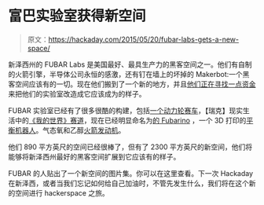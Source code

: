 # 富巴实验室获得新空间

> 原文：<https://hackaday.com/2015/05/20/fubar-labs-gets-a-new-space/>

新泽西州的 FUBAR Labs 是美国最好、最具生产力的黑客空间之一。他们有自制的火箭引擎，半导体公司永恒的感激，还有钉在墙上的坏掉的 Makerbot:一个黑客空间应该有的一切。现在他们搬到了一个新的地方，并且[他们正在寻找一点资金](https://www.indiegogo.com/projects/fubar-labs-the-next-iteration#/story)来把他们的实验室改造成它应该成为的样子。

FUBAR 实验室已经有了很多很酷的构建，包括[一个动力轮赛车](http://hackaday.com/2015/04/20/powerwheels-racing-series-in-detroit/)，【瑞克】现实生活中的[《我的世界》赛道](https://www.youtube.com/watch?v=reALto-XeJw)，现在已经明显命名为[的 Fubarino](http://fubarino.org/) ，一个 3D 打印的[平衡机器人](http://hackaday.com/2012/06/25/printing-and-programming-a-self-balancer/)。气态氧和乙醇[火箭发动机](http://hackaday.com/2012/12/09/fubar-labs-builds-a-rocket-engine/)。

他们 890 平方英尺的空间已经很棒了，但有了 2300 平方英尺的新空间，他们将能够将新泽西州最好的黑客空间扩展到它应该有的样子。

FUBAR 的人贴出了一个新空间的图片集。你可以在这里查看。下一次 Hackaday 在新泽西，或者当我们忘记如何给自己加油时，不管先发生什么，我们将在这个新的空间进行 hackerspace 之旅。
